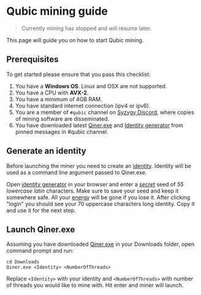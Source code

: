 # Qubic mining guide

<blockquote class="info">Currently mining has stopped and will resume later.</blockquote>

This page will guide you on how to start Qubic mining.

## Prerequisites

To get started please ensure that you pass this checklist:
1. You have a **Windows OS**. Linux and OSX are not supported.
2. You have a CPU with **AVX-2**.
3. You have a minimum of 4GB RAM.
4. You have standard internet connection (ipv4 or ipv6).
3. You are a member of `#qubic` channel on [Syzygy Discord](https://discord.gg/2vDMR8m), where copies of mining software are disseminated.
4. You have downloaded latest [Qiner.exe](https://discord.com/channels/768887649540243497/768890555564163092/932907473642348584) and [Identity generator](https://discord.com/channels/768887649540243497/768890555564163092/928755561883914300) from pinned messages in #qubic channel.

## Generate an identity

Before launching the miner you need to create an [identity](/protocol/glossary#identity).
Identity will be used as a command line argument passed to Qiner.exe.

Open [identity generator](https://discord.com/channels/768887649540243497/768890555564163092/928755561883914300) in your browser and enter a <u>_secret_</u> seed of _55 lowercase latin_ characters.
Make sure to save your seed and keep it somewhere safe. All your [energy](/protocol/glossary#energy) will be gone if you lose it. After clicking "login" you should see your 70 uppercase characters long identity. Copy it and use it for the next step.

## Launch Qiner.exe

Assuming you have downloaded [Qiner.exe](https://discord.com/channels/768887649540243497/768890555564163092/932907473642348584) in your Downloads folder, open command prompt and run:
```
cd Downloads
Qiner.exe <Identity> <NumberOfThreads>
```

Replace `<Identity>` with your identity and `<NumberOfThreads>` with number of threads you would like to mine with. Hit enter and miner will launch.